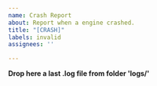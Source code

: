 ```yaml
---
name: Crash Report
about: Report when a engine crashed.
title: "[CRASH]"
labels: invalid
assignees: ''

---
```


**Drop here a last .log file from folder 'logs/'**
